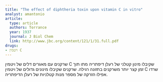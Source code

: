 ```yaml
---
title: "Тhe effect of diphtheria toxin upon vitamin C in vitro"
analyst: amantonio
article:
  type: article
  authors: Torrance
  year: 1937
  journal: J Biol Chem
  link: http://www.jbc.org/content/121/1/31.full.pdf
drugs:
- ויטמין C
---
```


שרקנים עם מאגרים דלים של ויטמין C שקיבלו מינון קטלני של רעלן דיפתריה מתו תוך זמן קצר יותר משרקנים בתזונה רגילה. שרקנים שקיבלו מינונים גדולים של ויטמין C שרדו אפילו הזרקה של מספר מנות קטלניות של רעלן הדיפתריה.
